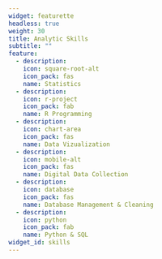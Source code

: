 ```yaml
---
widget: featurette
headless: true
weight: 30
title: Analytic Skills
subtitle: ""
feature:
  - description:
    icon: square-root-alt
    icon_pack: fas
    name: Statistics
  - description:
    icon: r-project
    icon_pack: fab
    name: R Programming
  - description:
    icon: chart-area
    icon_pack: fas
    name: Data Vizualization
  - description:
    icon: mobile-alt
    icon_pack: fas
    name: Digital Data Collection
  - description:
    icon: database
    icon_pack: fas
    name: Database Management & Cleaning
  - description:
    icon: python
    icon_pack: fab
    name: Python & SQL
widget_id: skills
---
```

